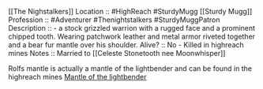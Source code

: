 [[The Nighstalkers]]
Location :: #HighReach #SturdyMugg [[Sturdy Mugg]]
Profession :: #Adventurer #Thenightstalkers #SturdyMuggPatron
Description :: - a stock grizzled warrion with a rugged face and a prominent chipped tooth. Wearing patchwork leather and metal armor riveted together and a bear fur mantle over his shoulder. 
Alive? :: No - Killed in highreach mines
Notes :: Married to [[Celeste Stonetooth nee Moonwhisper]] 

Rolfs mantle is actually a mantle of the lightbender and can be found in the highreach mines [Mantle of the lightbender](https://5e.tools/items.html#mantle%20of%20the%20lightbender_fleemortals) 